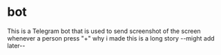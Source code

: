 # bot

This is a Telegram bot that is used to send screenshot of the screen whenever a person press "+"
why i made this is a long story
 --might add later--
